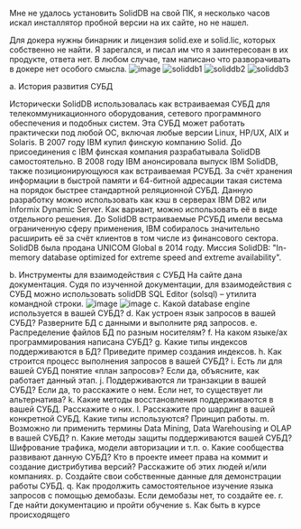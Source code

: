 Мне не удалось установить SolidDB на свой ПК, я несколько часов искал инсталлятор пробной версии на их сайте, но не нашел.

Для докера нужны бинарник и лицензия solid.exe и solid.lic, которых собственно не найти. Я зарегался, и писал им что я заинтересован в их продукте, ответа нет. В любом случае, там написано что разворачивать в докере нет особого смысла. 
![image](https://github.com/turusov/db_hw1/assets/62646493/98e9fa0a-a2ed-4fb4-a10c-8418158bdf7c)
![soliddb1](https://github.com/turusov/db_hw1/assets/62646493/23b7dc1e-e9a1-47c8-8cff-b4dfd6bd6e8e)
![soliddb2](https://github.com/turusov/db_hw1/assets/62646493/faecacbc-4b6b-4659-a79e-55efd6a28970)
![soliddb3](https://github.com/turusov/db_hw1/assets/62646493/c0d5876f-16a5-4cf7-83b3-9f0f1076ab67)

a.	История развития СУБД

  Исторически SolidDB использовалась как встраиваемая СУБД для телекоммуникационного оборудования, сетевого программного обеспечения и подобных систем. Эта СУБД может работать практически под любой ОС, включая любые версии Linux, HP/UX, AIX и Solaris. 
  В 2007 году IBM купил финскую компанию Solid. До присоединения с IBM финская компания разрабатывала SolidDB самостоятельно. В 2008 году IBM анонсировала выпуск IBM SolidDB, также позиционирующуюся как встраиваемая РСУБД. За счёт хранения информации в быстрой памяти и 64-битной адресации такая система на порядок быстрее стандартной реляционной СУБД. Данную разработку можно использовать как кэш в серверах IBM DB2 или Informix Dynamic Server. Как вариант, можно использовать её в виде отдельного решения. До SolidDB встраиваемые РСУБД имели весьма ограниченную сферу применения, IBM собиралось значительно расширить её за счёт клиентов в том числе из финансового сектора. 
  SolidDB была продана UNICOM Global в 2014 году.
  Миссия SolidDB: "In-memory database optimized for extreme speed and extreme availability".

b.	Инструменты для взаимодействия с СУБД
  На сайте дана документация. Судя по изученной документации, для взаимодействия с СУБД можно использовать solidDB SQL Editor (solsql) – утилита командной строки.
![image](https://github.com/turusov/db_hw1/assets/62646493/b7d5f4f7-eeca-40b3-a76f-85ac387d98e2)
![image](https://github.com/turusov/db_hw1/assets/62646493/fcb06275-b645-4be7-b70b-c5cb83e8acc4)
c.	Какой database engine используется в вашей СУБД?
d.	Как устроен язык запросов в вашей СУБД? Разверните БД с данными и выполните ряд запросов. 
e.	Распределение файлов БД по разным носителям?
f.	На каком языке/ах программирования написана СУБД?
g.	Какие типы индексов поддерживаются в БД? Приведите пример создания индексов.
h.	Как строится процесс выполнения запросов в вашей СУБД?
i.	Есть ли для вашей СУБД понятие «план запросов»? Если да, объясните, как работает данный этап.
j.	Поддерживаются ли транзакции в вашей СУБД? Если да, то расскажите о нем. Если нет, то существует ли альтернатива?
k.	Какие методы восстановления поддерживаются в вашей СУБД. Расскажите о них.
l.	Расскажите про шардинг в вашей конкретной СУБД. Какие типы используются? Принцип работы.
m.	Возможно ли применить термины Data Mining, Data Warehousing и OLAP в вашей СУБД?
n.	Какие методы защиты поддерживаются вашей СУБД? Шифрование трафика, модели авторизации и т.п.
o.	Какие сообщества развивают данную СУБД? Кто в проекте имеет права на коммит и создание дистрибутива версий? Расскажите об этих людей и/или компаниях.
p.	Создайте свои собственные данные для демонстрации работы СУБД. 
q.	Как продолжить самостоятельное изучение языка запросов с помощью демобазы. Если демобазы нет, то создайте ее.
r.	Где найти документацию и пройти обучение
s.	Как быть в курсе происходящего
